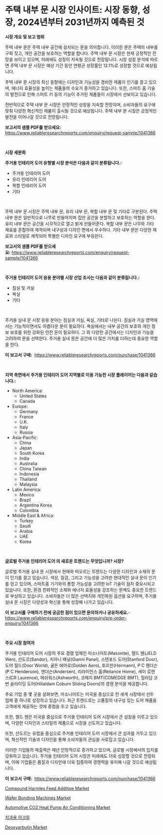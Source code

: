 <p><h1>주택 내부 문 시장 인사이트: 시장 동향, 성장, 2024년부터 2031년까지 예측된 것</h1></p><p><strong>시장 개요 및 보고 범위</strong></p>
<p><p>주택 내부 문은 주택 내부 공간에 설치되는 문을 의미합니다. 이러한 문은 주택의 내부를 구획 짓고, 개인 공간을 보호하는 역할을 합니다. 주택 내부 문 시장은 현재 긍정적인 전망을 보이고 있으며, 미래에도 성장이 지속될 것으로 전망됩니다. 시장 성장 분석에 따르면 주택 내부 문 시장은 예상 기간 동안 연평균 성장률인 12.1%로 성장할 것으로 예상됩니다. </p><p>주택 내부 문 시장의 최신 동향에는 디자인과 기능성을 겸비한 제품이 인기를 끌고 있으며, 에너지 효율성을 높이는 제품들의 수요가 증가하고 있습니다. 또한, 스마트 홈 기술의 발전으로 인해 스마트 키 등의 기능이 추가된 제품들이 시장에서 선보이고 있습니다.</p><p>전반적으로 주택 내부 문 시장은 안정적인 성장을 지속할 전망이며, 소비자들의 요구에 맞춰 다양한 혁신적인 제품이 출시될 것으로 예상됩니다. 주택 내부 문 시장은 긍정적인 발전을 이어나갈 것으로 전망됩니다.</p></p>
<p><strong>보고서의 샘플 PDF를 받으세요:</strong> <a href="https://www.reliableresearchreports.com/enquiry/request-sample/1041366">https://www.reliableresearchreports.com/enquiry/request-sample/1041366</a></p>
<p>&nbsp;</p>
<p><strong>시장 세분화</strong></p>
<p><strong>주거용 인테리어 도어 유형별 시장 분석은 다음과 같이 분류됩니다.:</strong></p>
<p><ul><li>주거용 인테리어 도어</li><li>유리 인테리어 도어</li><li>복합 인테리어 도어</li><li>기타</li></ul></p>
<p>&nbsp;</p>
<p><p>주택 내부 문 시장은 주택 내부 문, 유리 내부 문, 복합 내부 문 및 기타로 구분된다. 주택 내부 문은 일반적으로 나무로 만들어지며 집안 공간을 분할하고 보호하는 역할을 한다. 유리 내부 문은 공간을 시각적으로 열고 밝게 만들어준다. 복합 내부 문은 나무와 기타 재료를 혼합하여 제작되며 내구성과 디자인 면에서 우수하다. 기타 내부 문은 다양한 재료와 스타일로 제작되어 특별한 디자인 요구에 부응한다.</p></p>
<p><strong>보고서의 샘플 PDF를 받으세요:</strong>&nbsp;<a href="https://www.reliableresearchreports.com/enquiry/request-sample/1041366">https://www.reliableresearchreports.com/enquiry/request-sample/1041366</a></p>
<p>&nbsp;</p>
<p><strong> 주거용 인테리어 도어 응용 분야별 시장 산업 조사는 다음과 같이 분류됩니다.:</strong></p>
<p><ul><li>침실 및 거실</li><li>욕실</li><li>기타</li></ul></p>
<p>&nbsp;</p>
<p><p>주거용 실내 문 시장 응용 분야는 침실과 거실, 욕실, 기타로 나뉜다. 침실과 거실 영역에서는 기능적이면서도 아름다운 문이 필요하다. 욕실에서는 내부 공간의 보호와 개인 정보 보호를 위한 강화된 안전 문이 필요하다. 그 외 다양한 공간에서는 디자인과 기능을 고려하여 문을 선택한다. 주거용 실내 문은 공간에 더 많은 가치를 더하는데 중요한 역할을 한다.</p></p>
<p><strong>이 보고서 구매:</strong>&nbsp; <a href="https://www.reliableresearchreports.com/purchase/1041366">https://www.reliableresearchreports.com/purchase/1041366</a></p>
<p>&nbsp;</p>
<p><strong>지역 측면에서 주거용 인테리어 도어 지역별로 이용 가능한 시장 플레이어는 다음과 같습니다.:</strong></p>
<p><ul>
    <li>
        North America:
        <ul>
            <li>United States</li>
            <li>Canada</li>
        </ul>
    </li>
    <li>
        Europe:
        <ul>
            <li>Germany</li>
            <li>France</li>
            <li>U.K.</li>
            <li>Italy</li>
            <li>Russia</li>
        </ul>
    </li>
    <li>
        Asia-Pacific:
        <ul>
            <li>China</li>
            <li>Japan</li>
            <li>South Korea</li>
            <li>India</li>
            <li>Australia</li>
            <li>China Taiwan</li>
            <li>Indonesia</li>
            <li>Thailand</li>
            <li>Malaysia</li>
        </ul>
    </li>
    <li>
        Latin America:
        <ul>
            <li>Mexico</li>
            <li>Brazil</li>
            <li>Argentina Korea</li>
            <li>Colombia</li>
        </ul>
    </li>
    <li>
        Middle East & Africa:
        <ul>
            <li>Turkey</li>
            <li>Saudi</li>
            <li>Arabia</li>
            <li>UAE</li>
            <li>Korea</li>
        </ul>
    </li>
    </ul></p>
<p>&nbsp;</p>
<p><strong>글로벌 주거용 인테리어 도어 의 새로운 트렌드는 무엇입니까? 시장?</strong></p>
<p><p>글로벌 주거용 실내 문 시장에서 현재와 떠오르는 트렌드는 다양한 디자인과 소재의 문이 인기를 끌고 있습니다. 색상, 질감, 그리고 기능성을 고려한 현대적인 실내 문이 인기를 얻고 있으며, 스마트홈 기기와의 통합 가능성을 고려한 IoT 기술이 점차 중요시되고 있습니다. 또한, 환경 친화적인 소재와 에너지 효율성을 강조하는 문제도 중요한 트렌드로 부상하고 있습니다. 소비자들은 더 많은 선택지와 개인화된 옵션을 요구하며, 주거용 실내 문 시장은 다양성과 혁신을 통해 성장해 나가고 있습니다.</p></p>
<p><strong>이 보고서를 구매하기 전에 궁금한 점이 있으면 문의하거나 공유하세요.</strong>- <a href="https://www.reliableresearchreports.com/enquiry/pre-order-enquiry/1041366">https://www.reliableresearchreports.com/enquiry/pre-order-enquiry/1041366</a></p>
<p>&nbsp;</p>
<p><strong>주요 시장 참여자</strong></p>
<p><p>주거용 인테리어 도어 시장의 주요 경쟁 업체인 마소나이트(Masonite), 젤드 웬(JELD Wen), 산도르(Sandor), 지아니 패널(Gianni Panel), 스탠포드 도어(Stanford Door), 도어 월드(Door World), 골든 에어로(Golden Aero), 호르만(Hormann), P C 헨더슨(P C Henderson), 앤더슨(Andersen), 리라이언스 홈(Reliance Home), 세이 로렌스(CR Laurence), 애쉬워스(Ashworth), 코메지 BMT(COMEDGE BMT), 힐러담 코번 슬라이딩 도어(Hillaldam Coburn Sliding Doors)의 경쟁 분석을 제공합니다.</p><p>주요 기업 중 몇 곳을 살펴보면, 마소나이트는 미국을 중심으로 전 세계 시장에서 선두 업체 중 하나로 성장하고 있습니다. 최근 트렌드로는 고품질의 내구성 있는 도어 제품을 고객에게 제공하는 것에 중점을 두고 있습니다. </p><p>또한, 젤드 웬은 미국을 중심으로 주거용 인테리어 도어 시장에서 큰 성장을 이루고 있으며, 다양한 디자인과 스타일의 제품으로 시장을 선도하고 있습니다.</p><p>또한, 산도르는 유럽을 중심으로 주거용 인테리어 도어 시장에서 큰 성과를 거두고 있으며, 혁신적인 기술과 디자인을 통해 소비자들의 관심을 사로잡고 있습니다.</p><p>이러한 기업들의 매출액은 매년 안정적으로 증가하고 있으며, 글로벌 시장에서의 입지를 강화하고 있습니다. 주거용 인테리어 도어 시장은 미래에도 더욱 성장할 것으로 전망되며, 이에 기업들은 품질과 디자인에 더욱 집중하여 경쟁력을 유지해 나갈 것으로 예상됩니다.</p></p>
<p><strong>이 보고서 구매:</strong>&nbsp;&nbsp;<a href="https://www.reliableresearchreports.com/purchase/1041366">https://www.reliableresearchreports.com/purchase/1041366</a></p>
<p><p><a href="https://issuu.com/reportprime-2/docs/compound-harmles-feed-additive-market-size-2030.pp">Compound Harmles Feed Additive Market</a></p><p><a href="https://nifty-kite-d51.notion.site/Global-Wafer-Bonding-Machines-Market-by-Types-Applications-and-Major-Players-with-Regional-Growth-f809ba4b7ebd4003afaf419f667c276d">Wafer Bonding Machines Market</a></p><p><a href="https://github.com/marloy8/Market-Research-Report-List-3/blob/main/automotive-co2-heat-pump-air-conditioning-market.md">Automotive CO2 Heat Pump Air Conditioning Market</a></p><p><a href="https://github.com/plelbej847484502/Market-Research-Report-List-1/blob/main/2899203188902.md">치과용 아크릴</a></p><p><a href="https://issuu.com/reportprime-2/docs/deoxyarbutin-market-size-2030.pptx">Deoxyarbutin Market</a></p></p>
